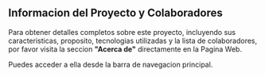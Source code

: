 ## Informacion del Proyecto y Colaboradores

Para obtener detalles completos sobre este proyecto, incluyendo sus caracteristicas, proposito, tecnologias utilizadas y la lista de colaboradores, por favor visita la seccion **"Acerca de"** directamente en la Pagina Web.

Puedes acceder a ella desde la barra de navegacion principal.
